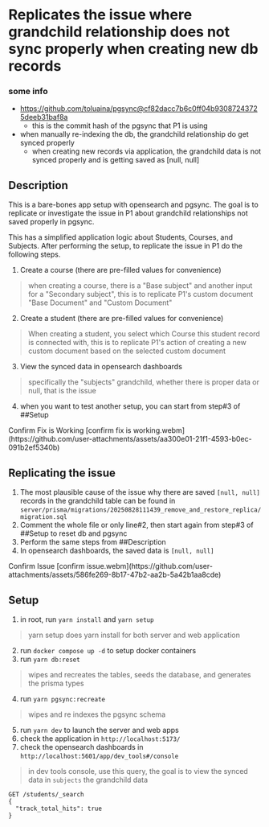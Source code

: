 # Replicates the issue where grandchild relationship does not sync properly when creating new db records

### some info
- https://github.com/toluaina/pgsync@cf82dacc7b6c0ff04b93087243725deeb31baf8a
  - this is the commit hash of the pgsync that P1 is using
- when manually re-indexing the db, the grandchild relationship do get synced properly
  - when creating new records via application, the grandchild data is not synced properly and is getting saved as [null, null]

## Description
This is a bare-bones app setup with opensearch and pgsync. The goal is to replicate or investigate the issue in P1 about grandchild relationships not saved properly in pgsync.

This has a simplified application logic about Students, Courses, and Subjects.
After performing the setup, to replicate the issue in P1 do the following steps.
1. Create a course (there are pre-filled values for convenience)
> when creating a course, there is a "Base subject" and another input for a "Secondary subject", this is to replicate P1's custom document "Base Document" and "Custom Document"
2. Create a student (there are pre-filled values for convenience)
> When creating a student, you select which Course this student record is connected with, this is to replicate P1's action of creating a new custom document based on the selected custom document
3. View the synced data in opensearch dashboards
> specifically the "subjects" grandchild, whether there is proper data or null, that is the issue
4. when you want to test another setup, you can start from step#3 of ##Setup

<summary>
Confirm Fix is Working
<detail>
  [confirm fix is working.webm](https://github.com/user-attachments/assets/aa300e01-21f1-4593-b0ec-091b2ef5340b)
</detail>
</summary>

## Replicating the issue
1. The most plausible cause of the issue why there are saved `[null, null]` records in the grandchild table can be found in `server/prisma/migrations/20250828111439_remove_and_restore_replica/migration.sql`
2. Comment the whole file or only line#2, then start again from step#3 of ##Setup to reset db and pgsync
3. Perform the same steps from ##Description
4. In opensearch dashboards, the saved data is `[null, null]`

<summary>
Confirm Issue
<detail>
  [confirm issue.webm](https://github.com/user-attachments/assets/586fe269-8b17-47b2-aa2b-5a42b1aa8cde)
</detail>
</summary>

## Setup
1. in root, run `yarn install` and `yarn setup`
> yarn setup does yarn install for both server and web application
2. run `docker compose up -d` to setup docker containers
3. run `yarn db:reset`
> wipes and recreates the tables, seeds the database, and generates the prisma types
4. run `yarn pgsync:recreate`
> wipes and re indexes the pgsync schema
5. run `yarn dev` to launch the server and web apps
6. check the application in `http://localhost:5173/`
7. check the opensearch dashboards in `http://localhost:5601/app/dev_tools#/console`
> in dev tools console, use this query, the goal is to view the synced data in `subjects` the grandchild data
```
GET /students/_search
{
  "track_total_hits": true
}
```
